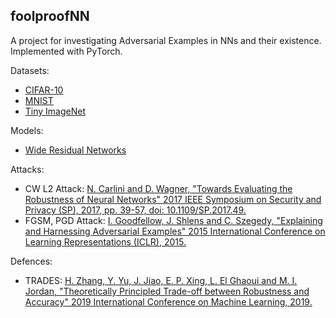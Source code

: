 ## foolproofNN
A project for  investigating Adversarial Examples in NNs and their existence. 
Implemented with PyTorch.

Datasets:
- [CIFAR-10](https://www.cs.toronto.edu/~kriz/cifar.html)
- [MNIST](http://yann.lecun.com/exdb/mnist/)
- [Tiny ImageNet](https://www.image-net.org/)

Models:
- [Wide Residual Networks](https://arxiv.org/abs/1605.07146)

Attacks:
- CW L2 Attack: [N. Carlini and D. Wagner, "Towards Evaluating the Robustness of Neural Networks" 2017 IEEE Symposium on Security and Privacy (SP), 2017, pp. 39-57, doi: 10.1109/SP.2017.49.](https://ieeexplore.ieee.org/document/7958570)
- FGSM, PGD Attack: [I. Goodfellow, J. Shlens and C. Szegedy, "Explaining and Harnessing Adversarial Examples" 2015 International Conference on Learning Representations (ICLR), 2015.](https://arxiv.org/abs/1412.6572v3)

Defences:
- TRADES: [H. Zhang, Y. Yu, J. Jiao, E. P. Xing, L. El Ghaoui and M. I. Jordan, "Theoretically Principled Trade-off between Robustness and Accuracy" 2019 International Conference on Machine Learning, 2019.](https://arxiv.org/pdf/1901.08573.pdf)
